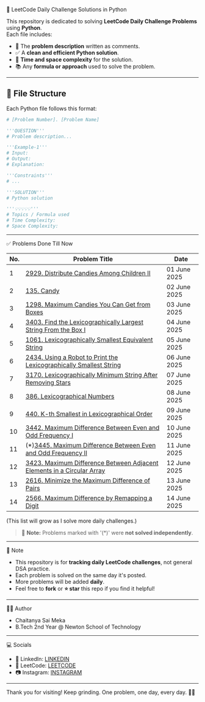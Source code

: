 🐍 LeetCode Daily Challenge Solutions in Python

This repository is dedicated to solving **LeetCode Daily Challenge Problems** using **Python**.  
Each file includes:

- 📌 The **problem description** written as comments.
- ✅ A **clean and efficient Python solution**.
- 🧠 **Time and space complexity** for the solution.
- 📚 Any **formula or approach** used to solve the problem.

---

## 📂 File Structure

Each Python file follows this format:

```python
# [Problem Number]. [Problem Name]

'''QUESTION'''
# Problem description...

'''Example-1'''
# Input:
# Output:
# Explanation:

'''Constraints'''
# ...

'''SOLUTION'''
# Python solution

'''💡💡💡💡💡'''
# Topics / Formula used
# Time Complexity:
# Space Complexity:
```

---

✅ Problems Done Till Now

| No. | Problem Title                                      | Date        |
|-----|----------------------------------------------------|-------------|
| 1   | [2929. Distribute Candies Among Children II](https://leetcode.com/problems/distribute-candies-among-children-ii/)| 01 June 2025 |
| 2   | [135. Candy](https://leetcode.com/problems/candy/)| 02 June 2025 |
| 3   | [1298. Maximum Candies You Can Get from Boxes](https://leetcode.com/problems/maximum-candies-you-can-get-from-boxes/)| 03 June 2025 |
| 4   | [3403. Find the Lexicographically Largest String From the Box I](https://leetcode.com/problems/find-the-lexicographically-largest-string-from-the-box-i/)| 04 June 2025 |
| 5   | [1061. Lexicographically Smallest Equivalent String](https://leetcode.com/problems/lexicographically-smallest-equivalent-string/)| 05 June 2025 |
| 6   | [2434. Using a Robot to Print the Lexicographically Smallest String](https://leetcode.com/problems/using-a-robot-to-print-the-lexicographically-smallest-string/)| 06 June 2025 |
| 7   | [3170. Lexicographically Minimum String After Removing Stars](https://leetcode.com/problems/lexicographically-minimum-string-after-removing-stars/)| 07 June 2025 |
| 8   | [386. Lexicographical Numbers](https://leetcode.com/problems/lexicographical-numbers/)| 08 June 2025 |
| 9   | [440. K-th Smallest in Lexicographical Order](https://leetcode.com/problems/k-th-smallest-in-lexicographical-order/)| 09 June 2025 |
| 10  | [3442. Maximum Difference Between Even and Odd Frequency I](https://leetcode.com/problems/maximum-difference-between-even-and-odd-frequency-i/)| 10 June 2025 |
| 11  | (*)[3445. Maximum Difference Between Even and Odd Frequency II](https://leetcode.com/problems/maximum-difference-between-even-and-odd-frequency-ii/)| 11 June 2025 |
| 12  | [3423. Maximum Difference Between Adjacent Elements in a Circular Array](https://leetcode.com/problems/maximum-difference-between-adjacent-elements-in-a-circular-array/)| 12 June 2025 |
| 13  | [2616. Minimize the Maximum Difference of Pairs](https://leetcode.com/problems/minimize-the-maximum-difference-of-pairs/)| 13 June 2025 |
| 14  | [2566. Maximum Difference by Remapping a Digit](https://leetcode.com/problems/maximum-difference-by-remapping-a-digit/)| 14 June 2025 |

(This list will grow as I solve more daily challenges.)

> 🔸 **Note:** Problems marked with '(*)' were **not solved independently**.  
---

📌 Note

- This repository is for **tracking daily LeetCode challenges**, not general DSA practice.
- Each problem is solved on the same day it's posted.
- More problems will be added **daily**.
- Feel free to **fork** or **⭐ star** this repo if you find it helpful!

---

👨‍💻 Author

- Chaitanya Sai Meka
- B.Tech 2nd Year @ Newton School of Technology

---

💻 Socials

- 🔗 LinkedIn: [LINKEDIN](https://www.linkedin.com/in/chaitanya-sai-meka/)  
- 🧩 LeetCode: [LEETCODE](https://leetcode.com/u/chaitanyasai_meka/)  
- 📷 Instagram: [INSTAGRAM](https://www.instagram.com/chaitanyasai_meka/)


---

Thank you for visiting!
Keep grinding. One problem, one day, every day. 🚀🐍

